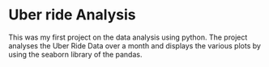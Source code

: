 # Uber ride Analysis
This was my first project on the data analysis using python.
The project analyses the Uber Ride Data over a month and displays the various plots by using the seaborn library of the pandas.
